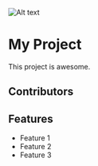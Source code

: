 
![Alt text](https://www.deeptechlabs.pl/logo.svg)

# My Project

This project is awesome.

## Contributors

<!-- CONTRIBUTORS START -->
<!-- CONTRIBUTORS END -->

## Features

- Feature 1
- Feature 2
- Feature 3
